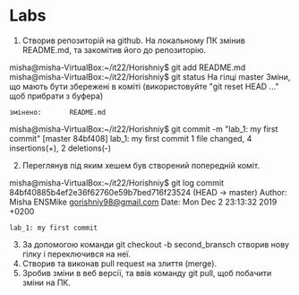 **Labs**
========

1. Створив репозиторій на github. На локальному ПК змінив README.md, та закомітив його до репозиторію.

misha@misha-VirtualBox:~/it22/Horishniy$ git add README.md
misha@misha-VirtualBox:~/it22/Horishniy$ git status
На гілці master
Зміни, що мають бути збережені в коміті
  (використовуйте "git reset HEAD <file>..." щоб прибрати з буфера)

	змінено:       README.md

misha@misha-VirtualBox:~/it22/Horishniy$ git commit -m "lab_1: my first commit"
[master 84bf408] lab_1: my first commit
 1 file changed, 4 insertions(+), 2 deletions(-)


2. Переглянув під яким хешем був створений попередній коміт.

misha@misha-VirtualBox:~/it22/Horishniy$ git log
commit 84bf40885b4ef2e36f62760e59b7bed716f23524 (HEAD -> master)
Author: Misha ENSMike <gorishniy98@gmail.com>
Date:   Mon Dec 2 23:13:32 2019 +0200

    lab_1: my first commit


3. За допомогою команди git checkout -b second_bransch створив нову гілку і переключився на неї.
4. Створив та виконав pull request на злиття (merge).
5. Зробив зміни в веб версії, та ввів команду git pull, щоб побачити зміни на ПК. 


